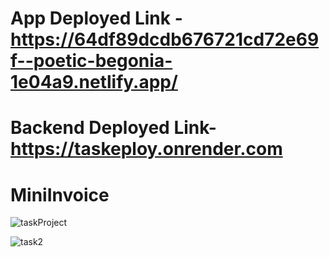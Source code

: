 # App Deployed Link - https://64df89dcdb676721cd72e69f--poetic-begonia-1e04a9.netlify.app/
# Backend Deployed Link-https://taskeploy.onrender.com

# MiniInvoice
![taskProject](https://github.com/preetuuppp/MiniInvoice/assets/112836053/51bc66dc-2192-4c22-a595-fb049bac2a3a)

![task2](https://github.com/preetuuppp/MiniInvoice/assets/112836053/be6ce695-fcf5-4d62-be09-f0bcd73899cc)
